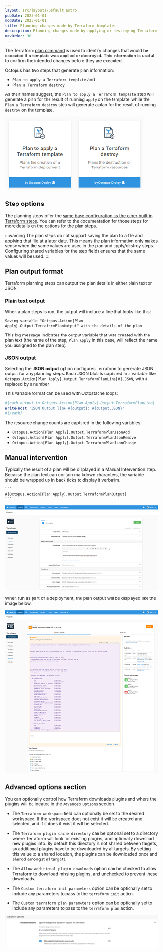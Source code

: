 ```yaml
---
layout: src/layouts/Default.astro
pubDate: 2023-01-01
modDate: 2023-01-01
title: Planning changes made by Terraform templates
description: Planning changes made by applying or destroying Terraform templates
navOrder: 30
---
```


The Terraform [plan command](https://www.terraform.io/cli/commands/plan) is used to identify changes that would be executed if a template was applied or destroyed. This information is useful to confirm the intended changes before they are executed.

Octopus has two steps that generate plan information: 
- `Plan to apply a Terraform template` and 
- `Plan a Terraform destroy`

As their names suggest, the `Plan to apply a Terraform template` step will generate a plan for the result of running `apply` on the template, while the `Plan a Terraform destroy` step will generate a plan for the result of running `destroy` on the template.

![Octopus Steps](/docs/deployments/terraform/plan-terraform/images/octopus-terraform-plan-step.png "width=500")

## Step options

The planning steps offer the [same base configuration as the other built-in Terraform steps](/docs/deployments/terraform/working-with-built-in-steps). You can refer to the documentation for those steps for more details on the options for the plan steps.

:::warning
The plan steps do not support saving the plan to a file and applying that file at a later date. This means the plan information only makes sense when the same values are used in the plan and apply/destroy steps. Configuring shared variables for the step fields ensures that the same values will be used.
:::

## Plan output format

Terraform planning steps can output the plan details in either plain text or JSON.

### Plain text output

When a plan steps is run, the output will include a line that looks like this:

```
Saving variable "Octopus.Action[Plan Apply].Output.TerraformPlanOutput" with the details of the plan
```

This log message indicates the output variable that was created with the plan text (the name of the step, `Plan Apply` in this case, will reflect the name you assigned to the plan step).

### JSON output

Selecting the **JSON output** option configures Terraform to generate JSON output for any planning steps. Each JSON blob is captured in a variable like `Octopus.Action[Plan Apply].Output.TerraformPlanLine[#].JSON`, with `#` replaced by a number.

This variable format can be used with Octostache loops:

```powershell
#{each output in Octopus.Action[Plan Apply].Output.TerraformPlanLine}
Write-Host 'JSON Output line #{output}: #{output.JSON}'
#{/each}
```

The resource change counts are captured in the following variables:

* `Octopus.Action[Plan Apply].Output.TerraformPlanJsonAdd`
* `Octopus.Action[Plan Apply].Output.TerraformPlanJsonRemove`
* `Octopus.Action[Plan Apply].Output.TerraformPlanJsonChange`

## Manual intervention

Typically the result of a plan will be displayed in a Manual Intervention step. Because the plan text can contain markdown characters, the variable should be wrapped up in back ticks to display it verbatim.

````
```
#{Octopus.Action[Plan Apply].Output.TerraformPlanOutput}
```
````

![Terraform manual intervention](/docs/deployments/terraform/plan-terraform/images/terraform-manual-intervention.png "width=500")

When run as part of a deployment, the plan output will be displayed like the image below.

![Manual Intervention Message](/docs/deployments/terraform/plan-terraform/images/manual-intervention-message.png "width=500")

## Advanced options section

You can optionally control how Terraform downloads plugins and where the plugins will be located in the `Advanced Options` section.

- The `Terraform workspace` field can optionally be set to the desired workspace. If the workspace does not exist it will be created and selected, and if it does it exist it will be selected.

- The `Terraform plugin cache directory` can be optional set to a directory where Terraform will look for existing plugins, and optionally download new plugins into. By default this directory is not shared between targets, so additional plugins have to be downloaded by all targets. By setting this value to a shared location, the plugins can be downloaded once and shared amongst all targets.

- The `Allow additional plugin downloads` option can be checked to allow Terraform to download missing plugins, and unchecked to prevent these downloads.

- The `Custom terraform init parameters` option can be optionally set to include any parameters to pass to the `terraform init` action.

- The `Custom terraform plan parameters` option can be optionally set to include any parameters to pass to the `terraform plan` action.

![Terraform Advanced Options](/docs/deployments/terraform/images/terraform-advanced.png "width=500")
